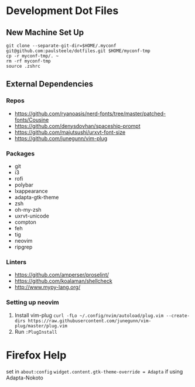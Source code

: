 # Development Dot Files

## New Machine Set Up
```
git clone --separate-git-dir=$HOME/.myconf git@github.com:paulsteele/dotfiles.git $HOME/myconf-tmp
cp -r myconf-tmp/. ~
rm -rf myconf-tmp
source .zshrc
```

## External Dependencies
### Repos
* https://github.com/ryanoasis/nerd-fonts/tree/master/patched-fonts/Cousine
* https://github.com/denysdovhan/spaceship-prompt
* https://github.com/majutsushi/urxvt-font-size
* https://github.com/junegunn/vim-plug
### Packages
* git
* i3
* rofi
* polybar
* lxappearance
* adapta-gtk-theme
* zsh
* oh-my-zsh
* uxrvt-unicode
* compton
* feh
* tig
* neovim
* ripgrep

### Linters
* https://github.com/amperser/proselint/
* https://github.com/koalaman/shellcheck
* http://www.mypy-lang.org/

### Setting up neovim
1. Install vim-plug `curl -fLo ~/.config/nvim/autoload/plug.vim --create-dirs https://raw.githubusercontent.com/junegunn/vim-plug/master/plug.vim`
2. Run `:PlugInstall`

# Firefox Help
set in `about:config` `widget.content.gtk-theme-override = Adapta` if using Adapta-Nokoto
